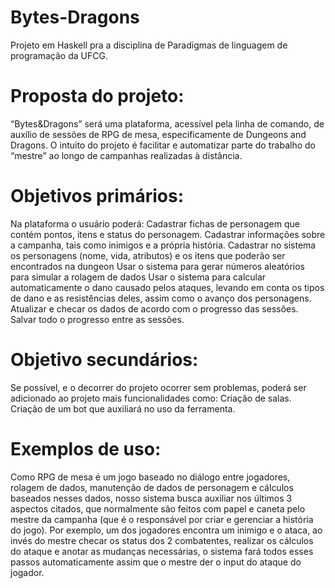 # Bytes-Dragons
Projeto em Haskell pra a disciplina de Paradigmas de linguagem de programação da UFCG.


# Proposta do projeto:
“Bytes&Dragons” será uma plataforma, acessível pela linha de comando, de auxílio de sessões de RPG de mesa, especificamente de Dungeons and Dragons. O intuito do projeto é facilitar e automatizar parte do trabalho do “mestre” ao longo de campanhas realizadas à distância.


# Objetivos primários:
Na plataforma o usuário poderá:
Cadastrar fichas de personagem que contém pontos, itens e status do personagem. 
Cadastrar informações sobre a campanha, tais como inimigos e a própria história.
Cadastrar no sistema os personagens (nome, vida, atributos) e os itens que poderão ser encontrados na dungeon
Usar  o sistema para gerar números aleatórios para simular a rolagem de dados
Usar o sistema para calcular automaticamente o dano causado pelos ataques, levando em conta os tipos de dano e as resistências deles, assim como o avanço dos personagens.
Atualizar e checar os dados de acordo com o progresso das sessões.
Salvar todo o progresso entre as sessões.

# Objetivo secundários:
Se possível, e o decorrer do projeto ocorrer sem problemas, poderá ser adicionado ao projeto mais funcionalidades como:
Criação de salas.
Criação de um bot que auxiliará no uso da ferramenta.


# Exemplos de uso:
Como RPG de mesa é um jogo baseado no diálogo entre jogadores, rolagem de dados, manutenção de dados de personagem e cálculos baseados nesses dados, nosso sistema busca auxiliar nos últimos 3 aspectos citados, que normalmente são feitos com papel e caneta pelo mestre da campanha (que é o responsável por criar e gerenciar a história do jogo). 
Por exemplo, um dos jogadores encontra um inimigo e o ataca, ao invés do mestre checar os status dos 2 combatentes, realizar os cálculos do ataque e anotar as mudanças necessárias, o sistema fará todos esses passos automaticamente assim que o mestre der o input do ataque do jogador.
